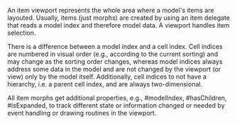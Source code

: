An item viewport represents the whole area where a model's items are layouted. Usually, items (just morphs) are created by using an item delegate that reads a model index and therefore model data. A viewport handles item selection.

There is a difference between a model index and a cell index. Cell indices are numbered in visual order (e.g., according to the current sorting) and may change as the sorting order changes, whereas model indices always address some data in the model and are not changed by the viewport (or view) only by the model itself. Additionally, cell indices to not have a hierarchy, i.e. a parent cell index, and are always two-dimensional.

All item morphs get additional properties, e.g., #modelIndex, #hasChildren, #isExpanded, to track different state or information changed or needed by event handling or drawing routines in the viewport.